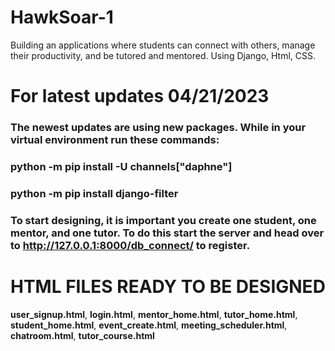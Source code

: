 # HawkSoar-1
Building an applications where students can connect with others, manage their productivity, and be tutored and mentored. Using Django, Html, CSS. 

# For latest updates 04/21/2023

### The newest updates are using new packages. While in your virtual environment run these commands:

### python -m pip install -U channels["daphne"]

### python -m pip install django-filter

### To start designing, it is important you create one student, one mentor, and one tutor. To do this start the server and head over to http://127.0.0.1:8000/db_connect/ to register. 

# HTML FILES READY TO BE DESIGNED

**user_signup.html**, **login.html**, **mentor_home.html**, **tutor_home.html**, **student_home.html**, **event_create.html**,
**meeting_scheduler.html**, **chatroom.html**, **tutor_course.html**

